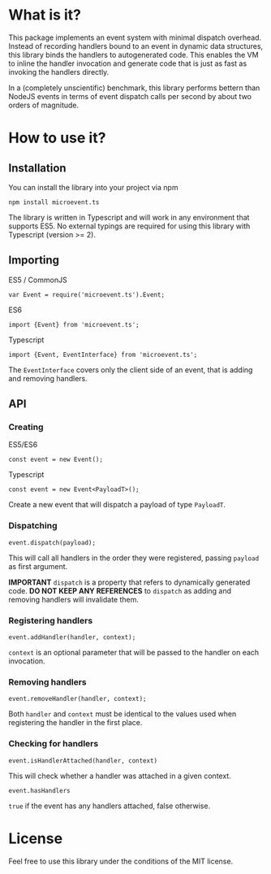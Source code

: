 # What is it?

This package implements an event system with minimal dispatch overhead. Instead
of recording handlers bound to an event in dynamic data structures, this library
binds the handlers to autogenerated code. This enables the VM to inline the
handler invocation and generate code that is just as fast as invoking the handlers
directly.

In a (completely unscientific) benchmark, this library performs bettern than
NodeJS events in terms of event dispatch calls per second by about two orders
of magnitude.

# How to use it?

## Installation

You can install the library into your project via npm

    npm install microevent.ts

The library is written in Typescript and will work in any environment that
supports ES5. No external typings are required for using this library with
Typescript (version >= 2).

## Importing

ES5 / CommonJS

    var Event = require('microevent.ts').Event;

ES6

    import {Event} from 'microevent.ts';

Typescript

    import {Event, EventInterface} from 'microevent.ts';

The `EventInterface` covers only the client side of an event, that is adding
and removing handlers.

##  API

### Creating

ES5/ES6

    const event = new Event();

Typescript

    const event = new Event<PayloadT>();

Create a new event that will dispatch a payload of type `PayloadT`.

### Dispatching

    event.dispatch(payload);

This will call all handlers in the order they were registered, passing `payload`
as first argument.

**IMPORTANT** `dispatch` is a property that refers to dynamically generated code. 
**DO NOT KEEP ANY REFERENCES** to `dispatch` as adding and removing handlers
will invalidate them.

### Registering handlers

    event.addHandler(handler, context);

`context` is an optional parameter that will be passed to the handler on
each invocation.

### Removing handlers

    event.removeHandler(handler, context);

Both `handler` and `context` must be identical to the values used when registering
the handler in the first place.

### Checking for handlers

    event.isHandlerAttached(handler, context)

This will check whether a handler was attached in a given context.

    event.hasHandlers

`true` if the event has any handlers attached, false otherwise.

# License

Feel free to use this library under the conditions of the MIT license.
